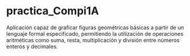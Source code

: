 # practica_Compi1A
Aplicación capaz de graficar figuras geométricas básicas a partir de un lenguaje formal especificado, permitiendo la utilización de operaciones aritméticas como suma, resta, multiplicación y división entre números enteros y decimales.
